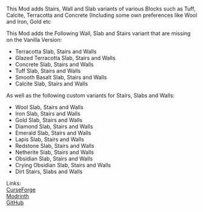 This Mod adds Stairs, Wall and Slab variants of various Blocks such as Tuff, Calcite, Terracotta and Concrete (Including some own preferences like Wool and Iron, Gold etc  

This Mod adds the Following Wall, Slab and Stairs variant that are missing on the Vanilla Version:  

* Terracotta Slab, Stairs and Walls  
* Glazed Terracotta Slab, Stairs and Walls  
* Concrete Slab, Stairs and Walls  
* Tuff Slab, Stairs and Walls  
* Smooth Basalt Slab, Stairs and Walls  
* Calcite Slab, Stairs and Walls  



As well as the following custom variants for Stairs, Slabs and Walls:  

* Wool Slab, Stairs and Walls  
* Iron Slab, Stairs and Walls  
* Gold Slab, Stairs and Walls  
* Diamond Slab, Stairs and Walls  
* Emerald Slab, Stairs and Walls  
* Lapis Slab, Stairs and Walls  
* Redstone Slab, Stairs and Walls  
* Netherite Slab, Stairs and Walls  
* Obsidian Slab, Stairs and Walls  
* Crying Obsidian Slab, Stairs and Walls
* Dirt Stairs, Slabs and Walls

Links:  
[CurseForge](https://legacy.curseforge.com/minecraft/mc-mods/additional-cosmetic-stuff)  
[Modrinth](https://modrinth.com/mod/additional-cosmetic-stuff)  
[GitHub](https://github.com/sa-shiro/AdditionalVanillaStuff)